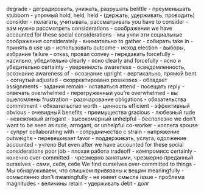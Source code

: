 
degrade - деградировать, унижать, разрушать
belittle - преуменьшать
stubborn - упрямый
hold, held, held - (держать, удерживать, проводить)
consider - полагать, учитывать, рассматривать
you have to consider - вам нужно рассмотреть
considerations - соображения
we have accounted for these social considerations - мы учли эти социальные соображения
considerately - внимательно
to gather - собирать
take in - принять в
use up  - использовать
outcome - исход
election - выборы, избрание
failure - отказ, провал
convey - передавать
forcefully - насильно, убедительно
clearly - ясно
clearly and forcefully - ясно и убедительно
certainty - уверенность
awareness - осведомленность, осознание
awareness of - осознание
upright - вертикально, прямой
bent - согнутый
adjusted - скорректировано
possesses - обладает
assignments - задания
remain - оставаться
attend - посещать
reply - отвечать
overwhelmed - перегруженный
you’re overwhelmed - вы ошеломлены
frustration - разочарование
obligations - обязательства
commitment - обязательство
worth - ценность
efficient - эффективный
obvious - очевидный
benefits - преимущества
gracious - любезный
rude - невежливый
arrogant - высокомерный
unhelpful - бесполезно
we don’t want to be seen as rude, arrogant, or unhelpful
co-worker - коллега
spouse - супруг
collaborating with - сотрудничество с
strain - напряжение
outweighs - перевешивает
favor - поддерживать, услуга, одолжение
accounted - учтено
But even after we have accounted for these social considerations
poor job - плохая работа
tradeoff - компромисс
certainly - конечно
over-committed - чрезмерно занятыми, чрезмерно преданный
ourselves - сами, себя, себе
We find ourselves over-committed to things - Мы обнаруживаем, что слишком привязаны к вещам
meaningfully - осмысленно
don't meaningfully - не имеет смысла
issue - проблема
magnitudes - величины
retain - удерживать
debt - долг